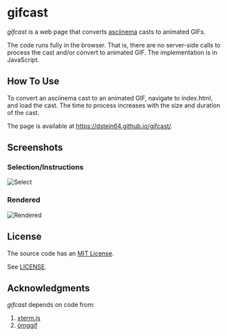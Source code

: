 gifcast
=======

*gifcast* is a web page that converts
[asciinema](https://github.com/asciinema/asciinema) casts to animated GIFs.

The code runs fully in the browser. That is, there are no server-side calls
to process the cast and/or convert to animated GIF. The implementation is in
JavaScript.

How To Use
----------

To convert an asciinema cast to an animated GIF, navigate to index.html,
and load the cast. The time to process increases with the size and duration
of the cast.

The page is available at
<https://dstein64.github.io/gifcast/>.

Screenshots
-----------

### Selection/Instructions

![Select](screenshots/select.png)

### Rendered

![Rendered](screenshots/rendered.png)

License
-------

The source code has an [MIT License](https://en.wikipedia.org/wiki/MIT_License).

See [LICENSE](LICENSE).

Acknowledgments
---------------

*gifcast* depends on code from:

1. [xterm.js](https://github.com/xtermjs/xterm.js)
2. [omggif](https://github.com/deanm/omggif)
